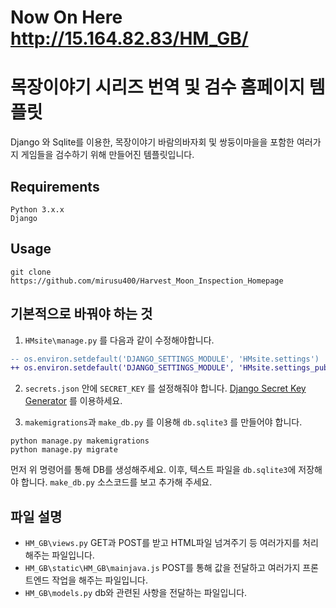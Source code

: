 # Now On Here http://15.164.82.83/HM_GB/

# 목장이야기 시리즈 번역 및 검수 홈페이지 템플릿

Django 와 Sqlite를 이용한, 목장이야기 바람의바자회 및 쌍둥이마을을 포함한 여러가지 게임들을 검수하기 위해 만들어진 템플릿입니다.

## Requirements
```
Python 3.x.x
Django
```

## Usage
```
git clone https://github.com/mirusu400/Harvest_Moon_Inspection_Homepage
```

## 기본적으로 바꿔야 하는 것
 1. `HMsite\manage.py` 를 다음과 같이 수정해야합니다.
 ```diff
 -- os.environ.setdefault('DJANGO_SETTINGS_MODULE', 'HMsite.settings')
 ++	os.environ.setdefault('DJANGO_SETTINGS_MODULE', 'HMsite.settings_public')
 ```
 
 2. `secrets.json` 안에 `SECRET_KEY` 를 설정해줘야 합니다.
 [Django Secret Key Generator](https://www.miniwebtool.com/django-secret-key-generator/) 를 이용하세요.
 
 3. `makemigrations`과 `make_db.py` 를 이용해 `db.sqlite3` 를 만들어야 합니다.
 ```
 python manage.py makemigrations
 python manage.py migrate
 ```
 먼저 위 명령어를 통해 DB를 생성해주세요.
 이후, 텍스트 파일을 `db.sqlite3`에 저장해야 합니다.
 `make_db.py` 소스코드를 보고 추가해 주세요.
 
## 파일 설명
  - `HM_GB\views.py`
 GET과 POST를 받고 HTML파일 넘겨주기 등 여러가지를 처리해주는 파일입니다.
  - `HM_GB\static\HM_GB\mainjava.js`
 POST를 통해 값을 전달하고 여러가지 프론트엔드 작업을 해주는 파일입니다.
  - `HM_GB\models.py`
 db와 관련된 사항을 전달하는 파일입니다.

